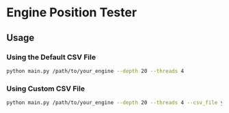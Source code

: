 # Engine Position Tester

## Usage

### Using the Default CSV File

```sh
python main.py /path/to/your_engine --depth 20 --threads 4
```

### Using Custom CSV File
```sh
python main.py /path/to/your_engine --depth 20 --threads 4 --csv_file your_test_file.csv
```
